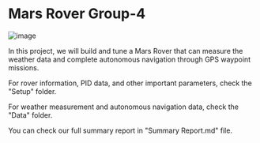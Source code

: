 # Mars Rover  Group-4
![image](https://github.com/Ekumi9743/Mars-Rover---Group-4/assets/161907227/aab0ed28-58aa-400b-9b60-3eb18e8c7ed9)


In this project, we will build and tune a Mars Rover that can measure the weather data and complete autonomous navigation through GPS waypoint missions.

For rover information, PID data, and other important parameters, check the "Setup" folder.

For weather measurement and autonomous navigation data, check the "Data" folder.

You can check our full summary report in "Summary Report.md" file.
